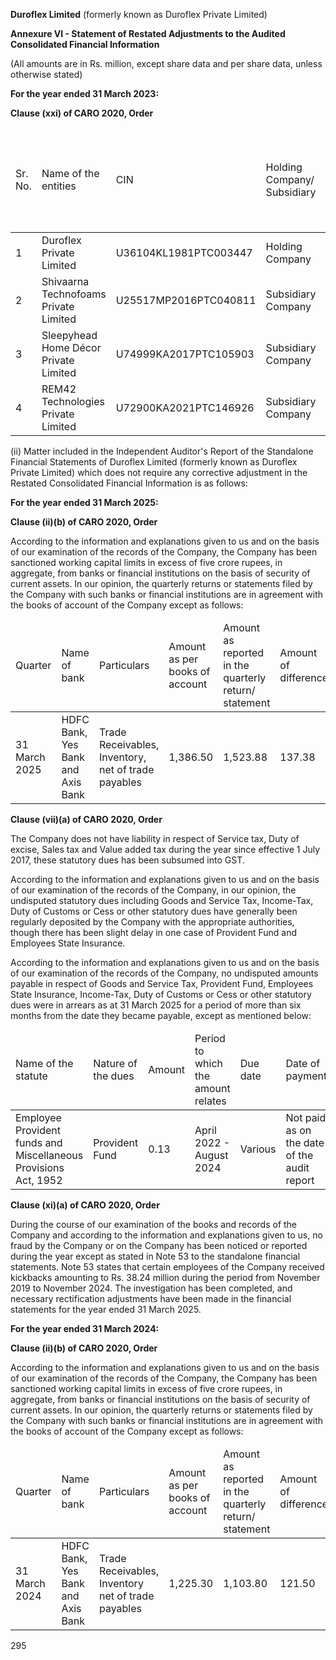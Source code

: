 **Duroflex Limited** (formerly known as Duroflex Private Limited)

**Annexure VI - Statement of Restated Adjustments to the Audited Consolidated Financial Information**

(All amounts are in Rs. million, except share data and per share data, unless otherwise stated)

**For the year ended 31 March 2023:**

**Clause (xxi) of CARO 2020, Order**

<table><thead><tr><td>Sr. No.</td><td>Name of the entities</td><td>CIN</td><td>Holding Company/ Subsidiary</td><td>Clause number of the CARO report which is unfavourable or qualified or adverse</td></tr></thead><tbody><tr><td>1</td><td>Duroflex Private Limited</td><td>U36104KL1981PTC003447</td><td>Holding Company</td><td>3(ii)(b)</td></tr><tr><td>2</td><td>Shivaarna Technofoams Private Limited</td><td>U25517MP2016PTC040811</td><td>Subsidiary Company</td><td>3(xvii)</td></tr><tr><td>3</td><td>Sleepyhead Home Décor Private Limited</td><td>U74999KA2017PTC105903</td><td>Subsidiary Company</td><td>3(xvii)</td></tr><tr><td>4</td><td>REM42 Technologies Private Limited</td><td>U72900KA2021PTC146926</td><td>Subsidiary Company</td><td>3(xvii)</td></tr></tbody></table>

(ii) Matter included in the Independent Auditor's Report of the Standalone Financial Statements of Duroflex Limited (formerly known as Duroflex Private Limited) which does not require any corrective adjustment in the Restated Consolidated Financial Information is as follows:

**For the year ended 31 March 2025:**

**Clause (ii)(b) of CARO 2020, Order**

According to the information and explanations given to us and on the basis of our examination of the records of the Company, the Company has been sanctioned working capital limits in excess of five crore rupees, in aggregate, from banks or financial institutions on the basis of security of current assets. In our opinion, the quarterly returns or statements filed by the Company with such banks or financial institutions are in agreement with the books of account of the Company except as follows:

<table><thead><tr><td>Quarter</td><td>Name of bank</td><td>Particulars</td><td>Amount as per books of account</td><td>Amount as reported in the quarterly return/ statement</td><td>Amount of difference</td><td>Whether return/statement subsequently rectified</td></tr></thead><tbody><tr><td>31 March 2025</td><td>HDFC Bank, Yes Bank and Axis Bank</td><td>Trade Receivables, Inventory, net of trade payables</td><td>1,386.50</td><td>1,523.88</td><td>137.38</td><td>Yes</td></tr></tbody></table>

**Clause (vii)(a) of CARO 2020, Order**

The Company does not have liability in respect of Service tax, Duty of excise, Sales tax and Value added tax during the year since effective 1 July 2017, these statutory dues has been subsumed into GST.

According to the information and explanations given to us and on the basis of our examination of the records of the Company, in our opinion, the undisputed statutory dues including Goods and Service Tax, Income-Tax, Duty of Customs or Cess or other statutory dues have generally been regularly deposited by the Company with the appropriate authorities, though there has been slight delay in one case of Provident Fund and Employees State Insurance.

According to the information and explanations given to us and on the basis of our examination of the records of the Company, no undisputed amounts payable in respect of Goods and Service Tax, Provident Fund, Employees State Insurance, Income-Tax, Duty of Customs or Cess or other statutory dues were in arrears as at 31 March 2025 for a period of more than six months from the date they became payable, except as mentioned below:

<table><thead><tr><td>Name of the statute</td><td>Nature of the dues</td><td>Amount</td><td>Period to which the amount relates</td><td>Due date</td><td>Date of payment</td><td>Remarks, if any</td></tr></thead><tbody><tr><td>Employee Provident funds and Miscellaneous Provisions Act, 1952</td><td>Provident Fund</td><td>0.13</td><td>April 2022 - August 2024</td><td>Various</td><td>Not paid as on the date of the audit report</td><td>None</td></tr></tbody></table>

**Clause (xi)(a) of CARO 2020, Order**

During the course of our examination of the books and records of the Company and according to the information and explanations given to us, no fraud by the Company or on the Company has been noticed or reported during the year except as stated in Note 53 to the standalone financial statements. Note 53 states that certain employees of the Company received kickbacks amounting to Rs. 38.24 million during the period from November 2019 to November 2024. The investigation has been completed, and necessary rectification adjustments have been made in the financial statements for the year ended 31 March 2025.

**For the year ended 31 March 2024:**

**Clause (ii)(b) of CARO 2020, Order**

According to the information and explanations given to us and on the basis of our examination of the records of the Company, the Company has been sanctioned working capital limits in excess of five crore rupees, in aggregate, from banks or financial institutions on the basis of security of current assets. In our opinion, the quarterly returns or statements filed by the Company with such banks or financial institutions are in agreement with the books of account of the Company except as follows:

<table><thead><tr><td>Quarter</td><td>Name of bank</td><td>Particulars</td><td>Amount as per books of account</td><td>Amount as reported in the quarterly return/ statement</td><td>Amount of difference</td><td>Whether return/statement subsequently rectified</td></tr></thead><tbody><tr><td>31 March 2024</td><td>HDFC Bank, Yes Bank and Axis Bank</td><td>Trade Receivables, Inventory net of trade payables</td><td>1,225.30</td><td>1,103.80</td><td>121.50</td><td>Yes</td></tr></tbody></table>

295